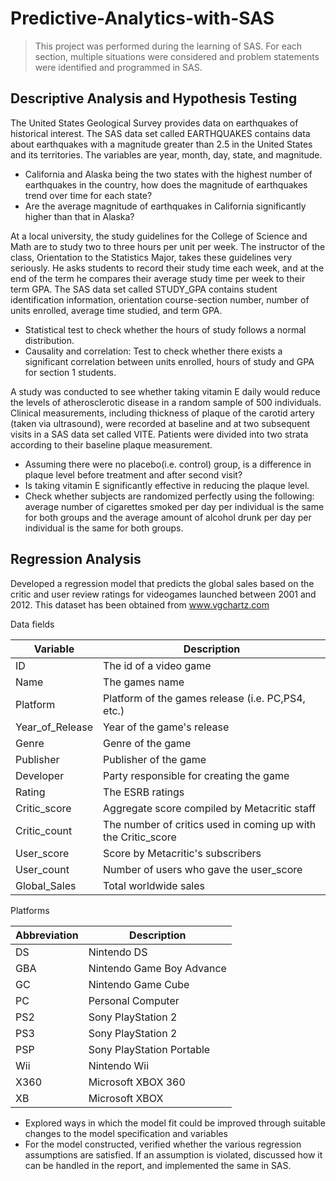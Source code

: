# Predictive-Analytics-with-SAS

> This project was performed during the learning of SAS. For each section, multiple situations were considered and problem statements were identified and programmed in SAS. 

## Descriptive Analysis and Hypothesis Testing

The United States Geological Survey provides data on earthquakes of historical interest. The SAS data set called EARTHQUAKES contains data about earthquakes with a magnitude greater than 2.5 in the United States and its territories. The variables are year, month, day, state, and magnitude. 

* California and Alaska being the two states with the highest number of earthquakes in the country, how does the magnitude of earthquakes trend over time for each state?
* Are the average magnitude of earthquakes in California significantly higher than that in Alaska?

At a local university, the study guidelines for the College of Science and Math are to study two to three hours per unit per week. The instructor of the class, Orientation to the Statistics Major, takes these guidelines very seriously. He asks students to record their study time each week, and at the end of the term he compares their average study time per week to their term GPA. The SAS data set called STUDY_GPA contains student identification information, orientation course-section number, number of units enrolled, average time studied, and term GPA. 

* Statistical test to check whether the hours of study follows a normal distribution.
* Causality and correlation: Test to check whether there exists a significant correlation between units enrolled, hours of study and GPA for section 1 students.

A study was conducted to see whether taking vitamin E daily would reduce the levels of atherosclerotic disease in a random sample of 500 individuals. Clinical measurements, including thickness of plaque of the carotid artery (taken via ultrasound), were recorded at baseline and at two subsequent visits in a SAS data set called VITE. Patients were divided into two strata according to their baseline plaque measurement. 

* Assuming there were no placebo(i.e. control) group, is a difference in plaque level before treatment and after second visit? 
* Is taking vitamin E significantly effective in reducing the plaque level.
* Check whether subjects are randomized perfectly using the following: average number of cigarettes smoked per day per individual is the same for both groups and the average amount of alcohol drunk per day per individual is the same for both groups. 

## Regression Analysis

Developed a regression model that predicts the global sales based on the critic and user review ratings for videogames launched between 2001 and 2012. This dataset has been obtained from www.vgchartz.com

Data fields

Variable | Description
-------------|-----------
ID | The id of a video game
Name | The games name
Platform | Platform of the games release (i.e. PC,PS4, etc.)
Year_of_Release | Year of the game's release
Genre | Genre of the game
Publisher | Publisher of the game
Developer | Party responsible for creating the game
Rating | The ESRB ratings
Critic_score | Aggregate score compiled by Metacritic staff
Critic_count | The number of critics used in coming up with the Critic_score
User_score | Score by Metacritic's subscribers
User_count | Number of users who gave the user_score
Global_Sales | Total worldwide sales

Platforms

Abbreviation | Description
-------------|-----------
DS | Nintendo DS
GBA | Nintendo Game Boy Advance
GC | Nintendo Game Cube
PC | Personal Computer
PS2 | Sony PlayStation 2
PS3 | Sony PlayStation 2
PSP | Sony PlayStation Portable
Wii | Nintendo Wii
X360 | Microsoft XBOX 360
XB | Microsoft XBOX

* Explored ways in which the model fit could be improved through suitable changes to the model specification and variables
* For the model constructed, verified whether the various regression assumptions are satisfied. If an assumption is violated, discussed how it can be handled in the report, and implemented the same in SAS.
